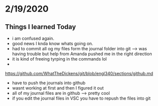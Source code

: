 # 2/19/2020

## Things I learned Today
- i am confused again. 
- good news I knda know whats going on. 
- had to commit all og my files form the journal folder into git --> was having trouble but help from Amanda pushed me in the right direction 
- it is kind of freeing tyrping in the commands lol
- 

https://github.com/WhatTheDickens/git/blob/engl340/sections/github.md 
- have to push the journals into github 
- wasnt working at first and then I figured it out 
- all of my journal files are in github --> pretty cool 
- if you edit the journal files in VSC you have to repush the files into git 